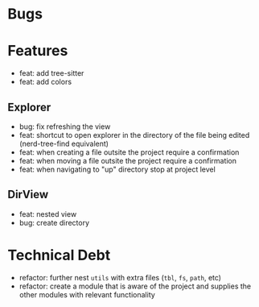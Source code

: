 # Bugs

# Features

- feat: add tree-sitter
- feat: add colors

## Explorer

- bug: fix refreshing the view
- feat: shortcut to open explorer in the directory of the file being edited (nerd-tree-find equivalent)
- feat: when creating a file outsite the project require a confirmation
- feat: when moving a file outsite the project require a confirmation
- feat: when navigating to "up" directory stop at project level

## DirView

- feat: nested view
- bug: create directory

# Technical Debt

- refactor: further nest `utils` with extra files (`tbl`, `fs`, `path`, etc)
- refactor: create a module that is aware of the project and supplies the other modules with relevant functionality


